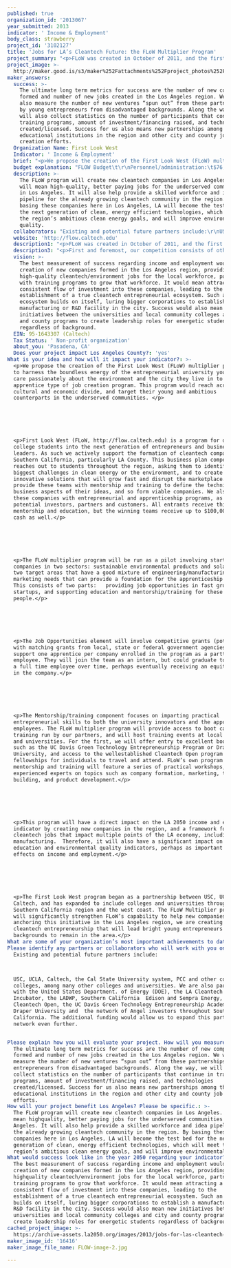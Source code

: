 ```yaml
---
published: true
organization_id: '2013067'
year_submitted: 2013
indicator: ' Income & Employment'
body_class: strawberry
project_id: '3102127'
title: 'Jobs for LA’s Cleantech Future: the FLoW Multiplier Program'
project_summary: "<p>FLoW was created in October of 2011, and the first mentorship program and competition took place in the spring of 2012. As a result of that first operational cycle, we were able to leverage limited government support from the DOE into a vehicle that has attracted widespread stakeholder support and partnerships of benefit to young entrepreneurs, the cleantech workforce and ultimately the economy. Some numbers from the first year of the competition best illustrate our organization’s achivements:</p>\r\n\r\n<p>-\tThe competition drew 83 teams from 34 universities throughout the west coast, including more than 20 from Southern California</p>\r\n\r\n<p>-\tYoung entrepreneurs developing energy from waste water treatment, robots for cleaning solar panels and solar cell films with 20% more efficiency took the top prizes at the regional finals competition.</p>\r\n\r\n<p>-\tFifteen teams continued after  the competition to form new companies</p>\r\n\r\n<p>-\tFour raised additional money, as much as $250,000, directly from their connection to FLoW.</p>\r\n\r\n<p>-\tJobs created: based on the first year exit survey, 23 of these early stage ventures, intended to add 1-10 jobs over the following 18 months, according to a survey.   </p>\r\n\r\n<p>-\tTeams from Flow have proceeded to join in regional and national business development programs, including the LA Cleantech Incubator, the Cleantech Open, and the UC Davis Green Technology Entrepreneurship Academy.</p>\r\n\r\n<p>-\tThe program established a dual track program embracing Business Ready and Transformational Idea Award tracks to ensure great student ideas don’t get lost for lack of support</p>\r\n\r\n<p>-\tThe program achieved a partnership with the Southern California utilities, who are looking for technologies and talent</p>"
project_image: >-
  http://maker.good.is/s3/maker%252Fattachments%252Fproject_photos%252Fimages%252F16416%252Fdisplay%252FFLOW-image-2.jpg=c570x385
maker_answers:
  success: >-
    The ultimate long term metrics for success are the number of new companies
    formed and number of new jobs created in the Los Angeles region. We will
    also measure the number of new ventures “spun out” from these partnerships
    by young entrepreneurs from disadvantaged backgrounds. Along the way, we
    will also collect statistics on the number of participants that continue in
    training programs, amount of investment/financing raised, and technologies
    created/licensed. Success for us also means new partnerships among the
    educational institutions in the region and other city and county job
    creation efforts.
  Organization Name: First Look West
  Indicator: ' Income & Employment'
  brief: "<p>We propose the creation of the First Look West (FLoW) multiplier program, to harness the boundless energy of the entrepreneurial university youth who care passionately about the environment and the city they live in to anchor an apprentice type of job creation program. This program would reach across the cultural and economic divide, and target their young and ambitious counterparts in the underserved communities. </p>\r\n\r\n<p>First Look West (FLoW, http://flow.caltech.edu) is a program for developing college students into the next generation of entrepreneurs and business leaders. As such we actively support the formation of cleantech companies in Southern California, particularly LA County. This business plan competition reaches out to students throughout the region, asking them to identify the biggest challenges in clean energy or the environment, and to create innovative solutions that will grow fast and disrupt the marketplace. We provide these teams with mentorship and training to define the technical and business aspects of their ideas, and so form viable companies. We also connect these companies with entrepreneurial and apprenticeship programs, as well as potential investors, partners and customers. All entrants receive this mentorship and education, but the winning teams receive up to $100,000.00 in cash as well.</p>\r\n\r\n<p>The FLoW multiplier program will be run as a pilot involving start-up companies in two sectors: sustainable environmental products and solar energy, two target areas that have a good mixture of engineering/manufacturing and marketing needs that can provide a foundation for the apprenticeship program. This consists of two parts:   providing job opportunities in fast growing new start-ups, and supporting education and mentorship/training for these young people.</p>\r\n\r\n<p>The Job Opportunities element will involve competitive grants (potentially with matching grants from local, state or federal government agencies) to support one apprentice per company enrolled in the program as a part-time employee. They will join the team as an intern, but could graduate to becoming a full time employee over time, perhaps eventually receiving an equity share in the company.</p>\r\n\r\n<p>The Mentorship/training component focuses on imparting practical entrepreneurial skills to both the university innovators and the apprentice employees. The FLoW multiplier program will provide access to boot camp training run by our partners, and will host training events at local colleges and universities. For the first, we will offer entry to excellent boot camps such as the UC Davis Green Technology Entrepreneurship Program or Draper University, and access to the well-established Cleantech Open program and award fellowships for individuals to travel and attend. FLoW’s own program of mentorship and training will feature a series of practical workshops, given by experienced experts on topics such as company formation, marketing, team building, and product development.</p>\r\n\r\n<p>This program will have a direct impact on the LA 2050 income and employment indicator by creating new companies in the region, and a framework for placing cleantech jobs that impact multiple points of the LA economy, including manufacturing.  Therefore, it will also have a significant impact on the education and environmental quality indicators, perhaps as important as the effects on income and employment.</p>\r\n\r\n<p>The First Look West program began as a partnership between USC, UCLA, and Caltech, and has expanded to include colleges and universities throughout the Southern California region and the west coast. The FLoW Multiplier program will significantly strengthen FLoW’s capability to help new companies form. By anchoring this initiative in the Los Angeles region, we are creating a hub for cleantech entrepreneurship that will lead bright young entrepreneurs from many backgrounds to remain in the area.</p>"
  budget explanation: "FLOW Budget\t\r\nPersonnel/administration:\t$76,000.00\r\nEvents and programs:\t$30,000.00\r\nTravel:\t$5,000.00\r\nCash Prizes:\t$165,000.00\r\nIndirect costs:\t$39,591.50\r\nTotal:\t$315,591.50\r\n\r\nFLOW Current operating funds\r\nDept. of Energy:\t$120,000.00\r\nPartners:\t$80,000.00\r\nSponsorship:\t$83,000.00\r\nTotal:\t$283,000.00\r\n\t\r\nUncovered expenses:\t$32,591.50\r\n\r\nLA2050 Budget\r\nGeneral FLoW operating expenses (Personnel/Administration): $25,000.00\r\nFLoW multiplier apprenticeship program implementation:\t$ 20,000.00\r\nJob Opportunity Grant program:\t$20,000.00\r\nMentorship/training program implementation:\t$20,000.00\r\nIndirect costs (Caltech overhead):\t$15,000.00\r\n\t\r\nTotal:\t$100,000.00\r\n"
  description: >-
    The FLoW program will create new cleantech companies in Los Angeles. This
    will mean high-quality, better paying jobs for the underserved communities
    in Los Angeles. It will also help provide a skilled workforce and idea
    pipeline for the already growing cleantech community in the region. By
    basing these companies here in Los Angeles, LA will become the test bed for
    the next generation of clean, energy efficient technologies, which will meet
    the region’s ambitious clean energy goals, and will improve environmental
    quality.
  collaborators: "Existing and potential future partners include:\r\nUSC, UCLA, Caltech, the Cal State University system, PCC and other community colleges, among many other colleges and universities. We are also partnered with the United States Department. of Energy (DOE), the LA Cleantech Incubator, the LADWP, Southern California  Edison and Sempra Energy, the Cleantech Open, the UC Davis Green Technology Entrepreneurship Academy, and Draper University and  the network of Angel investors throughout Southern California. The additional funding would allow us to expand this partnership network even further.\r\n"
  website: 'http://flow.caltech.edu'
  description1: "<p>FLoW was created in October of 2011, and the first mentorship program and competition took place in the spring of 2012. As a result of that first operational cycle, we were able to leverage limited government support from the DOE into a vehicle that has attracted widespread stakeholder support and partnerships of benefit to young entrepreneurs, the cleantech workforce and ultimately the economy. Some numbers from the first year of the competition best illustrate our organization’s achivements:</p>\r\n\r\n<p>-\tThe competition drew 83 teams from 34 universities throughout the west coast, including more than 20 from Southern California</p>\r\n\r\n<p>-\tYoung entrepreneurs developing energy from waste water treatment, robots for cleaning solar panels and solar cell films with 20% more efficiency took the top prizes at the regional finals competition.</p>\r\n\r\n<p>-\tFifteen teams continued after  the competition to form new companies</p>\r\n\r\n<p>-\tFour raised additional money, as much as $250,000, directly from their connection to FLoW.</p>\r\n\r\n<p>-\tJobs created: based on the first year exit survey, 23 of these early stage ventures, intended to add 1-10 jobs over the following 18 months, according to a survey.   </p>\r\n\r\n<p>-\tTeams from Flow have proceeded to join in regional and national business development programs, including the LA Cleantech Incubator, the Cleantech Open, and the UC Davis Green Technology Entrepreneurship Academy.</p>\r\n\r\n<p>-\tThe program established a dual track program embracing Business Ready and Transformational Idea Award tracks to ensure great student ideas don’t get lost for lack of support</p>\r\n\r\n<p>-\tThe program achieved a partnership with the Southern California utilities, who are looking for technologies and talent</p>"
  description3: "<p>First and foremost, our competition consists of other business plan competitions, mostly university- run for the benefit of their own students. In this case FLoW’s goal has been to work with these competitions rather than against them. Since very few focus on cleantech, we can arrange to enter the winning teams meeting our mission criteria directly into our program. In most of these cases, the size of a school run competition means that the opportunities for mentorship and team-building are also limited. In these cases we provide a broader network of support from business experts and engagement with top line investors than they would be able to do alone.</p>\r\n\r\n<p>Similarly, organizations like the LA Cleantech Incubator and the Cleantech Open could be seen as regional or national competitors. Again, because we focus on university students, we actually have found that they are natural partners, with our finalist teams going on to enter the CTO competition or becoming portfolio companies at the incubator. These partnerships are also mutually beneficial, expanding our mentoring network and capacity, and filling the pipeline for these other organizations.</p>"
  vision: >-
    The best measurement of success regarding income and employment would be the
    creation of new companies formed in the Los Angeles region, providing
    high-quality cleantech/environment jobs for the local workforce, partnered
    with training programs to grow that workforce. It would mean attracting a
    consistent flow of investment into these companies, leading to the
    establishment of a true cleantech entrepreneurial ecosystem. Such an
    ecosystem builds on itself, luring bigger corporations to establish a
    manufacturing or R&D facility in the city. Success would also mean new
    initiatives between the universities and local community colleges and city
    and county programs to create leadership roles for energetic students
    regardless of background.
  EIN: 95-1643307 (Caltech)
  Tax Status: ' Non-profit organization'
  about_you: 'Pasadena, CA'
  Does your project impact Los Angeles County?: 'yes'
What is your idea and how will it impact your indicator?: >-
  <p>We propose the creation of the First Look West (FLoW) multiplier program,
  to harness the boundless energy of the entrepreneurial university youth who
  care passionately about the environment and the city they live in to anchor an
  apprentice type of job creation program. This program would reach across the
  cultural and economic divide, and target their young and ambitious
  counterparts in the underserved communities. </p>






  <p>First Look West (FLoW, http://flow.caltech.edu) is a program for developing
  college students into the next generation of entrepreneurs and business
  leaders. As such we actively support the formation of cleantech companies in
  Southern California, particularly LA County. This business plan competition
  reaches out to students throughout the region, asking them to identify the
  biggest challenges in clean energy or the environment, and to create
  innovative solutions that will grow fast and disrupt the marketplace. We
  provide these teams with mentorship and training to define the technical and
  business aspects of their ideas, and so form viable companies. We also connect
  these companies with entrepreneurial and apprenticeship programs, as well as
  potential investors, partners and customers. All entrants receive this
  mentorship and education, but the winning teams receive up to $100,000.00 in
  cash as well.</p>






  <p>The FLoW multiplier program will be run as a pilot involving startup
  companies in two sectors: sustainable environmental products and solar energy,
  two target areas that have a good mixture of engineering/manufacturing and
  marketing needs that can provide a foundation for the apprenticeship program.
  This consists of two parts:   providing job opportunities in fast growing new
  startups, and supporting education and mentorship/training for these young
  people.</p>






  <p>The Job Opportunities element will involve competitive grants (potentially
  with matching grants from local, state or federal government agencies) to
  support one apprentice per company enrolled in the program as a parttime
  employee. They will join the team as an intern, but could graduate to becoming
  a full time employee over time, perhaps eventually receiving an equity share
  in the company.</p>






  <p>The Mentorship/training component focuses on imparting practical
  entrepreneurial skills to both the university innovators and the apprentice
  employees. The FLoW multiplier program will provide access to boot camp
  training run by our partners, and will host training events at local colleges
  and universities. For the first, we will offer entry to excellent boot camps
  such as the UC Davis Green Technology Entrepreneurship Program or Draper
  University, and access to the wellestablished Cleantech Open program and award
  fellowships for individuals to travel and attend. FLoW’s own program of
  mentorship and training will feature a series of practical workshops, given by
  experienced experts on topics such as company formation, marketing, team
  building, and product development.</p>






  <p>This program will have a direct impact on the LA 2050 income and employment
  indicator by creating new companies in the region, and a framework for placing
  cleantech jobs that impact multiple points of the LA economy, including
  manufacturing.  Therefore, it will also have a significant impact on the
  education and environmental quality indicators, perhaps as important as the
  effects on income and employment.</p>






  <p>The First Look West program began as a partnership between USC, UCLA, and
  Caltech, and has expanded to include colleges and universities throughout the
  Southern California region and the west coast. The FLoW Multiplier program
  will significantly strengthen FLoW’s capability to help new companies form. By
  anchoring this initiative in the Los Angeles region, we are creating a hub for
  cleantech entrepreneurship that will lead bright young entrepreneurs from many
  backgrounds to remain in the area.</p>
What are some of your organization’s most important achievements to date?: "<p>FLoW was created in October of 2011, and the first mentorship program and competition took place in the spring of 2012. As a result of that first operational cycle, we were able to leverage limited government support from the DOE into a vehicle that has attracted widespread stakeholder support and partnerships of benefit to young entrepreneurs, the cleantech workforce and ultimately the economy. Some numbers from the first year of the competition best illustrate our organization’s achivements:</p>\n\n\n\n\n\n<p>\tThe competition drew 83 teams from 34 universities throughout the west coast, including more than 20 from Southern California</p>\n\n\n\n\n\n<p>\tYoung entrepreneurs developing energy from waste water treatment, robots for cleaning solar panels and solar cell films with 20% more efficiency took the top prizes at the regional finals competition.</p>\n\n\n\n\n\n<p>\tFifteen teams continued after  the competition to form new companies</p>\n\n\n\n\n\n<p>\tFour raised additional money, as much as $250,000, directly from their connection to FLoW.</p>\n\n\n\n\n\n<p>\tJobs created: based on the first year exit survey, 23 of these early stage ventures, intended to add 110 jobs over the following 18 months, according to a survey.   </p>\n\n\n\n\n\n<p>\tTeams from Flow have proceeded to join in regional and national business development programs, including the LA Cleantech Incubator, the Cleantech Open, and the UC Davis Green Technology Entrepreneurship Academy.</p>\n\n\n\n\n\n<p>\tThe program established a dual track program embracing Business Ready and Transformational Idea Award tracks to ensure great student ideas don’t get lost for lack of support</p>\n\n\n\n\n\n<p>\tThe program achieved a partnership with the Southern California utilities, who are looking for technologies and talent</p>"
Please identify any partners or collaborators who will work with you on this project.: >+
  Existing and potential future partners include:



  USC, UCLA, Caltech, the Cal State University system, PCC and other community
  colleges, among many other colleges and universities. We are also partnered
  with the United States Department. of Energy (DOE), the LA Cleantech
  Incubator, the LADWP, Southern California  Edison and Sempra Energy, the
  Cleantech Open, the UC Davis Green Technology Entrepreneurship Academy, and
  Draper University and  the network of Angel investors throughout Southern
  California. The additional funding would allow us to expand this partnership
  network even further.


Please explain how you will evaluate your project. How will you measure success?: >-
  The ultimate long term metrics for success are the number of new companies
  formed and number of new jobs created in the Los Angeles region. We will also
  measure the number of new ventures “spun out” from these partnerships by young
  entrepreneurs from disadvantaged backgrounds. Along the way, we will also
  collect statistics on the number of participants that continue in training
  programs, amount of investment/financing raised, and technologies
  created/licensed. Success for us also means new partnerships among the
  educational institutions in the region and other city and county job creation
  efforts.
How will your project benefit Los Angeles? Please be specific.: >-
  The FLoW program will create new cleantech companies in Los Angeles. This will
  mean highquality, better paying jobs for the underserved communities in Los
  Angeles. It will also help provide a skilled workforce and idea pipeline for
  the already growing cleantech community in the region. By basing these
  companies here in Los Angeles, LA will become the test bed for the next
  generation of clean, energy efficient technologies, which will meet the
  region’s ambitious clean energy goals, and will improve environmental quality.
What would success look like in the year 2050 regarding your indicator?: >-
  The best measurement of success regarding income and employment would be the
  creation of new companies formed in the Los Angeles region, providing
  highquality cleantech/environment jobs for the local workforce, partnered with
  training programs to grow that workforce. It would mean attracting a
  consistent flow of investment into these companies, leading to the
  establishment of a true cleantech entrepreneurial ecosystem. Such an ecosystem
  builds on itself, luring bigger corporations to establish a manufacturing or
  R&D facility in the city. Success would also mean new initiatives between the
  universities and local community colleges and city and county programs to
  create leadership roles for energetic students regardless of background.
cached_project_image: >-
  https://archive-assets.la2050.org/images/2013/jobs-for-las-cleantech-future-the-flow-multiplier-program/maker.good.is/s3/maker%252Fattachments%252Fproject_photos%252Fimages%252F16416%252Fdisplay%252FFLOW-image-2.jpg=c570x385.jpg
maker_image_id: '16416'
maker_image_file_name: FLOW-image-2.jpg

---
```

